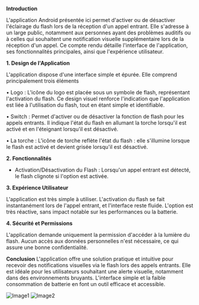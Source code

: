 
**Introduction**

L'application Android présentée ici permet d'activer ou de désactiver l'éclairage du flash lors de la réception d'un appel entrant. Elle s'adresse à un large public, notamment aux personnes ayant des problèmes auditifs ou à celles qui souhaitent une notification visuelle supplémentaire lors de la réception d'un appel. Ce compte rendu détaille l'interface de l'application, ses fonctionnalités principales, ainsi que l'expérience utilisateur. 

**1. Design de l'Application**

 L'application dispose d'une interface simple et épurée. Elle comprend principalement trois éléments
 
•	Logo : L'icône du logo est placée sous un symbole de flash, représentant l'activation du flash. Ce design visuel renforce l'indication que l'application est liée à l'utilisation du flash, tout en étant simple et identifiable.

•	Switch : Permet d'activer ou de désactiver la fonction de flash pour les appels entrants. Il indique l'état du flash en allumant la torche lorsqu'il est activé et en l'éteignant lorsqu'il est désactivé.

•	La torche : L'icône de torche reflète l'état du flash : elle s'illumine lorsque le flash est activé et devient grisée lorsqu'il est désactivé. 

**2. Fonctionnalités**

- Activation/Désactivation du Flash : Lorsqu'un appel entrant est détecté, le flash clignote si l'option est activée.  

**3. Expérience Utilisateur**

L'application est très simple à utiliser. L'activation du flash se fait instantanément lors de l'appel entrant, et l'interface reste fluide. L'option est très réactive, sans impact notable sur les performances ou la batterie.

**4. Sécurité et Permissions**

L'application demande uniquement la permission d'accéder à la lumière du flash. Aucun accès aux données personnelles n'est nécessaire, ce qui assure une bonne confidentialité.

**Conclusion**
L'application offre une solution pratique et intuitive pour recevoir des notifications visuelles via le flash lors des appels entrants. Elle est idéale pour les utilisateurs souhaitant une alerte visuelle, notamment dans des environnements bruyants. L'interface simple et la faible consommation de batterie en font un outil efficace et accessible.

![Image1](https://github.com/user-attachments/assets/e0d0c3d7-82ea-46dc-a668-55386fe59a2f)
![Image2](https://github.com/user-attachments/assets/7e3ae12c-4a04-4c41-91fb-03b6c3068174)


